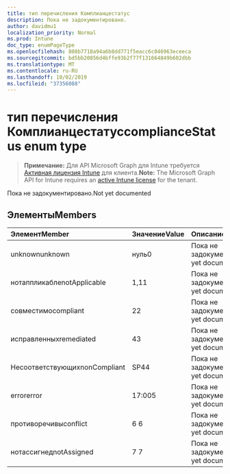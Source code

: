 ```yaml
---
title: тип перечисления Комплианцестатус
description: Пока не задокументировано.
author: davidmu1
localization_priority: Normal
ms.prod: Intune
doc_type: enumPageType
ms.openlocfilehash: 808b7718a94a6b8dd771f5eacc6c046963eceeca
ms.sourcegitcommit: bd5bb20856d4bffe93b2f77f131664849b602dbb
ms.translationtype: MT
ms.contentlocale: ru-RU
ms.lasthandoff: 10/02/2019
ms.locfileid: "37356088"
---
```

# <a name="compliancestatus-enum-type"></a><span data-ttu-id="7ce58-103">тип перечисления Комплианцестатус</span><span class="sxs-lookup"><span data-stu-id="7ce58-103">complianceStatus enum type</span></span>

> <span data-ttu-id="7ce58-104">**Примечание:** Для API Microsoft Graph для Intune требуется [Активная лицензия Intune](https://go.microsoft.com/fwlink/?linkid=839381) для клиента.</span><span class="sxs-lookup"><span data-stu-id="7ce58-104">**Note:** The Microsoft Graph API for Intune requires an [active Intune license](https://go.microsoft.com/fwlink/?linkid=839381) for the tenant.</span></span>

<span data-ttu-id="7ce58-105">Пока не задокументировано.</span><span class="sxs-lookup"><span data-stu-id="7ce58-105">Not yet documented</span></span>

## <a name="members"></a><span data-ttu-id="7ce58-106">Элементы</span><span class="sxs-lookup"><span data-stu-id="7ce58-106">Members</span></span>
|<span data-ttu-id="7ce58-107">Элемент</span><span class="sxs-lookup"><span data-stu-id="7ce58-107">Member</span></span>|<span data-ttu-id="7ce58-108">Значение</span><span class="sxs-lookup"><span data-stu-id="7ce58-108">Value</span></span>|<span data-ttu-id="7ce58-109">Описание</span><span class="sxs-lookup"><span data-stu-id="7ce58-109">Description</span></span>|
|:---|:---|:---|
|<span data-ttu-id="7ce58-110">unknown</span><span class="sxs-lookup"><span data-stu-id="7ce58-110">unknown</span></span>|<span data-ttu-id="7ce58-111">нуль</span><span class="sxs-lookup"><span data-stu-id="7ce58-111">0</span></span>|<span data-ttu-id="7ce58-112">Пока не задокументировано.</span><span class="sxs-lookup"><span data-stu-id="7ce58-112">Not yet documented</span></span>|
|<span data-ttu-id="7ce58-113">нотаппликабле</span><span class="sxs-lookup"><span data-stu-id="7ce58-113">notApplicable</span></span>|<span data-ttu-id="7ce58-114">1,1</span><span class="sxs-lookup"><span data-stu-id="7ce58-114">1</span></span>|<span data-ttu-id="7ce58-115">Пока не задокументировано.</span><span class="sxs-lookup"><span data-stu-id="7ce58-115">Not yet documented</span></span>|
|<span data-ttu-id="7ce58-116">совместимо</span><span class="sxs-lookup"><span data-stu-id="7ce58-116">compliant</span></span>|<span data-ttu-id="7ce58-117">2</span><span class="sxs-lookup"><span data-stu-id="7ce58-117">2</span></span>|<span data-ttu-id="7ce58-118">Пока не задокументировано.</span><span class="sxs-lookup"><span data-stu-id="7ce58-118">Not yet documented</span></span>|
|<span data-ttu-id="7ce58-119">исправленных</span><span class="sxs-lookup"><span data-stu-id="7ce58-119">remediated</span></span>|<span data-ttu-id="7ce58-120">4</span><span class="sxs-lookup"><span data-stu-id="7ce58-120">3</span></span>|<span data-ttu-id="7ce58-121">Пока не задокументировано.</span><span class="sxs-lookup"><span data-stu-id="7ce58-121">Not yet documented</span></span>|
|<span data-ttu-id="7ce58-122">Несоответствующих</span><span class="sxs-lookup"><span data-stu-id="7ce58-122">nonCompliant</span></span>|<span data-ttu-id="7ce58-123">SP4</span><span class="sxs-lookup"><span data-stu-id="7ce58-123">4</span></span>|<span data-ttu-id="7ce58-124">Пока не задокументировано.</span><span class="sxs-lookup"><span data-stu-id="7ce58-124">Not yet documented</span></span>|
|<span data-ttu-id="7ce58-125">error</span><span class="sxs-lookup"><span data-stu-id="7ce58-125">error</span></span>|<span data-ttu-id="7ce58-126">17:00</span><span class="sxs-lookup"><span data-stu-id="7ce58-126">5</span></span>|<span data-ttu-id="7ce58-127">Пока не задокументировано.</span><span class="sxs-lookup"><span data-stu-id="7ce58-127">Not yet documented</span></span>|
|<span data-ttu-id="7ce58-128">противоречивы</span><span class="sxs-lookup"><span data-stu-id="7ce58-128">conflict</span></span>|<span data-ttu-id="7ce58-129">6 </span><span class="sxs-lookup"><span data-stu-id="7ce58-129">6</span></span>|<span data-ttu-id="7ce58-130">Пока не задокументировано.</span><span class="sxs-lookup"><span data-stu-id="7ce58-130">Not yet documented</span></span>|
|<span data-ttu-id="7ce58-131">нотассигнед</span><span class="sxs-lookup"><span data-stu-id="7ce58-131">notAssigned</span></span>|<span data-ttu-id="7ce58-132">7 </span><span class="sxs-lookup"><span data-stu-id="7ce58-132">7</span></span>|<span data-ttu-id="7ce58-133">Пока не задокументировано.</span><span class="sxs-lookup"><span data-stu-id="7ce58-133">Not yet documented</span></span>|




